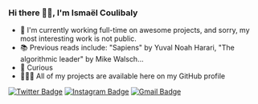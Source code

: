 ### Hi there 🖐🏿, I'm Ismaël Coulibaly

<!--
**ismaelcoulibaly/ismaelcoulibaly** is a ✨ _special_ ✨ repository because its `README.md` (this file) appears on your GitHub profile.

Here are some ideas to get you started:

-->

- 🔭 I'm currently working full-time on awesome projects, and sorry, my most interesting work is not public.
- 📚 Previous reads include: "Sapiens" by Yuval Noah Harari, "The algorithmic leader" by Mike Walsch...
- 🌱 Curious
- 👨🏿‍💻 All of my projects are available here on my GitHub profile

[![Twitter Badge](https://img.shields.io/badge/-@breezedoc_in-1ca0f1?style=flat&labelColor=1ca0f1&logo=twitter&logoColor=white&link=https://twitter.com/ismaelcoul1baly)](https://twitter.com/ismaelcoul1baly)
[![Instagram Badge](https://img.shields.io/badge/-@breezedoc_in-purple?style=flat&logo=instagram&logoColor=white&link=https://instagram.com/breezedoc_in/)](https://instagram.com/breezedoc_in)
[![Gmail Badge](https://img.shields.io/badge/-franck.mpouli-c14438?style=flat&logo=Gmail&logoColor=white&link=mailto:ismael.coulibaly99gmail.com)](mailto:ismael.coulibaly99@gmail.com)



